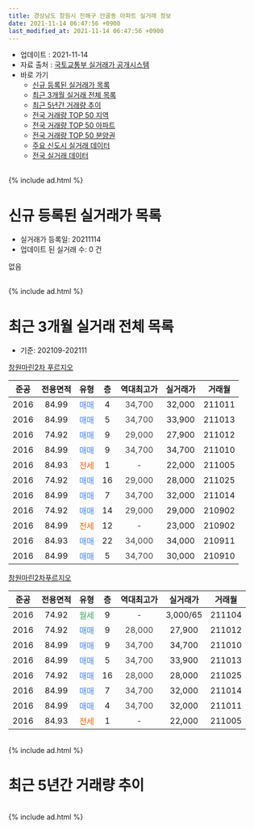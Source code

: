 ```yaml
---
title: 경상남도 창원시 진해구 안골동 아파트 실거래 정보
date: 2021-11-14 06:47:56 +0900
last_modified_at: 2021-11-14 06:47:56 +0900
---
```


* 업데이트 : 2021-11-14
* 자료 출처 : [국토교통부 실거래가 공개시스템](http://rt.molit.go.kr)
* 바로 가기
    * [신규 등록된 실거래가 목록](#신규-등록된-실거래가-목록)
    * [최근 3개월 실거래 전체 목록](#최근-3개월-실거래-전체-목록)
    * [최근 5년간 거래량 추이](#최근-5년간-거래량-추이)
    * [전국 거래량 TOP 50 지역](https://inasie.github.io/apt-trade-info/최근-3개월-전국에서-가장-거래가-많이-발생한-지역)
    * [전국 거래량 TOP 50 아파트](https://inasie.github.io/apt-trade-info/최근-3개월-전국에서-가장-거래가-많이-발생한-아파트)
    * [전국 거래량 TOP 50 분양권](https://inasie.github.io/apt-trade-info/최근-3개월-전국에서-가장-거래가-많이-발생한-분양권)
    * [주요 신도시 실거래 데이터](https://inasie.github.io/apt-trade-info/주요-신도시)
    * [전국 실거래 데이터](https://inasie.github.io/apt-trade-info/전국)
<br>
{% include ad.html %}
<br>

# 신규 등록된 실거래가 목록
* 실거래가 등록일: 20211114
* 업데이트 된 실거래 수: 0 건

없음

<br>
{% include ad.html %}
<br>

# 최근 3개월 실거래 전체 목록
* 기준: 202109-202111


[창원마린2차 푸르지오](https://search.naver.com/search.naver?query=%EA%B2%BD%EC%83%81%EB%82%A8%EB%8F%84+%EC%B0%BD%EC%9B%90%EC%8B%9C+%EC%A7%84%ED%95%B4%EA%B5%AC+%EC%95%88%EA%B3%A8%EB%8F%99+%EC%B0%BD%EC%9B%90%EB%A7%88%EB%A6%B02%EC%B0%A8+%ED%91%B8%EB%A5%B4%EC%A7%80%EC%98%A4)

|준공|전용면적|유형|층|역대최고가|실거래가|거래월|
|:---:|:---:|:---:|:---:|:---:|:---:|:---:|
|2016|84.99|<span style="color:#4285f3">매매</span>|4|<span style="color:#444444">34,700</span>|32,000|211011|
|2016|84.99|<span style="color:#4285f3">매매</span>|5|<span style="color:#444444">34,700</span>|33,900|211013|
|2016|74.92|<span style="color:#4285f3">매매</span>|9|<span style="color:#444444">29,000</span>|27,900|211012|
|2016|84.99|<span style="color:#4285f3">매매</span>|9|<span style="color:#444444">34,700</span>|34,700|211010|
|2016|84.93|<span style="color:#ff5a00">전세</span>|1|<span style="color:#444444">-</span>|22,000|211005|
|2016|74.92|<span style="color:#4285f3">매매</span>|16|<span style="color:#444444">29,000</span>|28,000|211025|
|2016|84.99|<span style="color:#4285f3">매매</span>|7|<span style="color:#444444">34,700</span>|32,000|211014|
|2016|74.92|<span style="color:#4285f3">매매</span>|14|<span style="color:#444444">29,000</span>|29,000|210902|
|2016|84.99|<span style="color:#ff5a00">전세</span>|12|<span style="color:#444444">-</span>|23,000|210902|
|2016|84.93|<span style="color:#4285f3">매매</span>|22|<span style="color:#444444">34,000</span>|34,000|210911|
|2016|84.99|<span style="color:#4285f3">매매</span>|5|<span style="color:#444444">34,700</span>|30,000|210910|

[창원마린2차푸르지오](https://search.naver.com/search.naver?query=%EA%B2%BD%EC%83%81%EB%82%A8%EB%8F%84+%EC%B0%BD%EC%9B%90%EC%8B%9C+%EC%A7%84%ED%95%B4%EA%B5%AC+%EC%95%88%EA%B3%A8%EB%8F%99+%EC%B0%BD%EC%9B%90%EB%A7%88%EB%A6%B02%EC%B0%A8%ED%91%B8%EB%A5%B4%EC%A7%80%EC%98%A4)

|준공|전용면적|유형|층|역대최고가|실거래가|거래월|
|:---:|:---:|:---:|:---:|:---:|:---:|:---:|
|2016|74.92|<span style="color:#34a853">월세</span>|9|<span style="color:#444444">-</span>|3,000/65|211104|
|2016|74.92|<span style="color:#4285f3">매매</span>|9|<span style="color:#444444">28,000</span>|27,900|211012|
|2016|84.99|<span style="color:#4285f3">매매</span>|9|<span style="color:#444444">34,700</span>|34,700|211010|
|2016|84.99|<span style="color:#4285f3">매매</span>|5|<span style="color:#444444">34,700</span>|33,900|211013|
|2016|74.92|<span style="color:#4285f3">매매</span>|16|<span style="color:#444444">28,000</span>|28,000|211025|
|2016|84.99|<span style="color:#4285f3">매매</span>|7|<span style="color:#444444">34,700</span>|32,000|211014|
|2016|84.99|<span style="color:#4285f3">매매</span>|4|<span style="color:#444444">34,700</span>|32,000|211011|
|2016|84.93|<span style="color:#ff5a00">전세</span>|1|<span style="color:#444444">-</span>|22,000|211005|


<br>
{% include ad.html %}
<br>

# 최근 5년간 거래량 추이


<div style="width:100%;">
    <canvas id="deal_progress" height="200"></canvas>
</div>

<script>
new Chart(document.getElementById("deal_progress"), {
    type: 'line',
    data: {
        labels: ['201611','201612','201701','201702','201703','201704','201705','201706','201707','201708','201709','201710','201711','201712','201801','201802','201803','201804','201805','201806','201807','201808','201809','201810','201811','201812','201901','201902','201903','201904','201905','201906','201907','201908','201909','201910','201911','201912','202001','202002','202003','202004','202005','202006','202007','202008','202009','202010','202011','202012','202101','202102','202103','202104','202105','202106','202107','202108','202109','202110','202111'],
        datasets: [{
            label: '매매',
            pointRadius: 1,
            data: [0, 0, 0, 4, 2, 3, 1, 2, 0, 0, 0, 4, 2, 1, 2, 2, 2, 2, 0, 1, 1, 0, 0, 1, 0, 2, 0, 1, 0, 1, 0, 1, 1, 0, 1, 1, 1, 4, 1, 3, 2, 4, 1, 5, 3, 2, 4, 6, 36, 14, 5, 5, 8, 6, 8, 8, 1, 3, 3, 12, 0],
            borderColor: "rgba(255, 201, 14, 1)",
            backgroundColor: "rgba(255, 201, 14, 0.5)",
            fill: false,
            lineTension: 0
        },{
            label: '전월세',
            pointRadius: 1,
            data: [28, 26, 12, 13, 17, 1, 1, 3, 3, 0, 3, 2, 4, 4, 4, 1, 0, 0, 3, 1, 3, 0, 3, 15, 7, 6, 6, 1, 10, 3, 0, 3, 4, 2, 3, 7, 3, 7, 5, 7, 2, 1, 4, 3, 1, 3, 6, 3, 12, 7, 4, 3, 5, 10, 4, 2, 4, 1, 1, 2, 1],
            borderColor: "rgba(0, 141, 185, 1)",
            backgroundColor: "rgba(0, 141, 185, 0.5)",
            fill: false,
            lineTension: 0
        }
        ]
    },
    options: {
        responsive: true,
        title: {
            display: false
        },
        tooltips: {
            mode: 'index',
            intersect: false
        },
        hover: {
            mode: 'nearest',
            intersect: true
        },
        scales: {
            xAxes: [{
                display: true,
                scaleLabel: {
                    display: true,
                    labelString: '년/월'
                }
            }],
            yAxes: [{
                display: true,
                ticks: {
                    suggestedMin: 0,
                },
                scaleLabel: {
                    display: true,
                    labelString: '실거래 수'
                }
            }]
        }
    }
});

</script>


<br>
{% include ad.html %}
<br>

